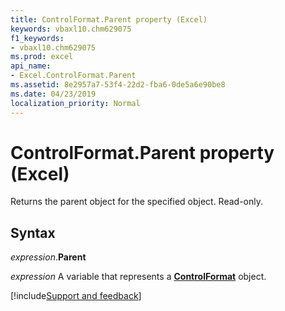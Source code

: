 ```yaml
---
title: ControlFormat.Parent property (Excel)
keywords: vbaxl10.chm629075
f1_keywords:
- vbaxl10.chm629075
ms.prod: excel
api_name:
- Excel.ControlFormat.Parent
ms.assetid: 8e2957a7-53f4-22d2-fba6-0de5a6e90be8
ms.date: 04/23/2019
localization_priority: Normal
---
```



# ControlFormat.Parent property (Excel)

Returns the parent object for the specified object. Read-only.


## Syntax

_expression_.**Parent**

_expression_ A variable that represents a **[ControlFormat](Excel.ControlFormat.md)** object.



[!include[Support and feedback](~/includes/feedback-boilerplate.md)]